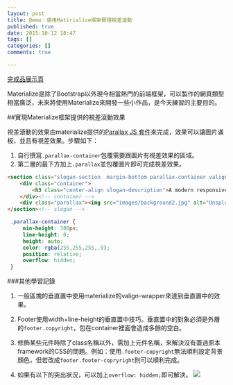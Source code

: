 ```yaml
---
layout: post
title: Demo：使用Matirialize框架實現視差滾動
published: true
date: 2015-10-12 18:47
tags: []
categories: []
comments: true

---
```

[完成品展示頁](http://steventtud.github.io/matirialize_parral_design/)

Materialize是除了Bootstrap以外現今相當熱門的前端框架，可以製作的網頁類型相當廣泛，未來將使用Materialize來開發一些小作品，是今天練習的主要目的。

##實現Materialize框架提供的視差滾動效果

視差滾動的效果由materialize提供的[Parallax JS 套件](http://materializecss.com/parallax.html)來完成，效果可以讓圖片滿板，並且有視差效果。步驟如下：

1. 自行撰寫`.parallax-container`包覆需要跟圖片有視差效果的區域。
1. 第二層的最下方加上`.parallax`並包覆圖片即可完成視差效果。

```html
<section class="slogan-section  margin-bottom parallax-container valign-wrapper ">
    <div class="container">
        <h3 class="center-align slogan-description">A modern responsive front-end framework based on Material Design</h3>
    </div><!-- container -->
    <div class="parallax"><img src="images/background2.jpg" alt="Unsplashed background img 2"></div>
</section><!-- slogan -->
```

```css
 .parallax-container {
     min-height: 380px;
     line-height: 0;
     height: auto;
     color: rgba(255,255,255,.9);
     position: relative;
     overflow: hidden;
 }
```

###其他學習記錄

1. 一般區塊的垂直置中使用materialize的valign-wrapper來達到垂直置中的效果。

1. Footer使用width+line-height的垂直置中技巧。垂直置中的對象必須是外層的`footer.copyright`，包在container裡面會造成多餘的空白。

1. 修飾某些元件時除了class名稱以外，需加上元件名稱，來解決沒有蓋過原本framework的CSS的問題。例如：使用`.footer-copyright`無法順利設定背景顏色，但若改成`footer.footer-copryright`則可以順利完成。

1. 如果有以下的突出狀況，可以加上`overflow: hidden;`即可解決。
![](https://lh3.googleusercontent.com/Ng8tF0ab5j9ciT522tYNr1hKUWkKu4N43ZZUImQx3_SUUHjK3XguW1xfHHMebWExf6TG-acW7EunFVLkqJ0zfCD9Hng-99xCbVQrEfTEGE1O00vi6qVGHJvtH5LZSgPUx1vyrsfPAWs-WoSnjgmN2m0L_HCbNFDhJ5FV2qvyhPhO8u4HJcEiycl6MP4Vz-p7j284-oOCCY3nAsFAdbN6486y3lrDXVuw81qGpLxiW44IQjB1oSXPLj1KNbowTgLK3Cpj_KcsEtrNmrDDOpWpNpSdsJn4vGKMKl9ITgrhVofbNM2T0wMW3kCTM5NIVs2oqdE0Mi3LCIKFYJAH0q4jXvouJFywxpRkpi1svOlciNwbFHKInPwKDsojqkkEzsORXKayKj95i3jf_8puXH_RPuJzc8lBpXZT5l1Eyb221f3istv0nB3CUt4eedfBDsYh0O-doVyhVb8C2B2wByYDPaYqjEIt8wY7L1HsyB9MgKid8kSouDKZNJK4rBXrLFcVaIRBksKvOybB3v-TnSedyXkIGucdDNIn7tIDBzEDH40=w1084-h468-no)


